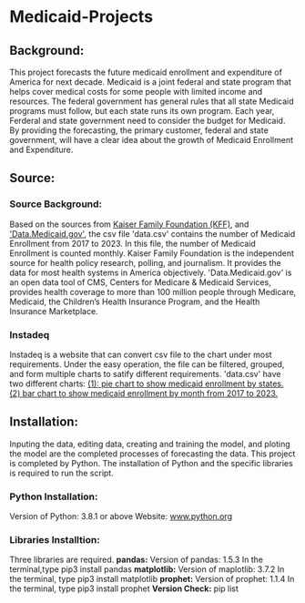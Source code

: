 # Medicaid-Projects

## Background:
This project forecasts the future medicaid enrollment and expenditure of America for next decade. Medicaid is a joint federal and state program that helps cover medical costs for some people with limited income and resources. The federal government has general rules that all state Medicaid programs must follow, but each state runs its own program. Each year, Ferderal and state government need to consider the budget for Medicaid. By providing the forecasting, the primary customer, federal and state government, will have a clear idea about the growth of Medicaid Enrollment and Expenditure. 

## Source:
### Source Background:
Based on the sources from [Kaiser Family Foundation (KFF)](https://www.kff.org/other/state-indicator/medicaid-and-chip-monthly-enrollment/?currentTimeframe=0&sortModel=%7B%22colId%22:%22Location%22,%22sort%22:%22asc%22%7D), and ['Data.Medicaid.gov'](https://data.medicaid.gov/dataset/6165f45b-ca93-5bb5-9d06-db29c692a360/data), the csv file 'data.csv' contains the number of Medicaid Enrollment from 2017 to 2023. In this file, the number of Medicaid Enrollment is counted monthly. 
Kaiser Family Foundation is the independent source for health policy research, polling, and journalism. It provides the data for most health systems in America objectively. 
'Data.Medicaid.gov' is an open data tool of CMS, Centers for Medicare & Medicaid Services, provides health coverage to more than 100 million people through Medicare, Medicaid, the Children’s Health Insurance Program, and the Health Insurance Marketplace.

### Instadeq
Instadeq is a website that can convert csv file to the chart under most requirements. Under the easy operation, the file can be filtered, grouped, and form multiple charts to satify different requirements.
'data.csv' have two different charts: [(1): pie chart to show medicaid enrollment by states.](https://mmiscloud.us/s/@zyang/medicaid-enrollment-pie/) [(2) bar chart to show medicaid enrollment by month from 2017 to 2023.](https://mmiscloud.us/s/@zyang/medicaid-enrollment-layout-by-report-date/
) 

## Installation:
Inputing the data, editing data, creating and training the model, and ploting the model are the completed processes of forecasting the data. This project is completed by Python. The installation of Python and the specific libraries is required to run the script.
### Python Installation:
Version of Python: 3.8.1 or above
Website: www.python.org
### Libraries Installtion:
Three libraries are required.
**pandas:**
Version of pandas: 1.5.3
In the terminal,type
pip3 install pandas
**matplotlib:**
Version of maplotlib: 3.7.2
In the terminal, type
pip3 install matplotlib
**prophet:**
Version of prophet: 1.1.4
In the terminal, type
pip3 install prophet
**Version Check:**
pip list
 

